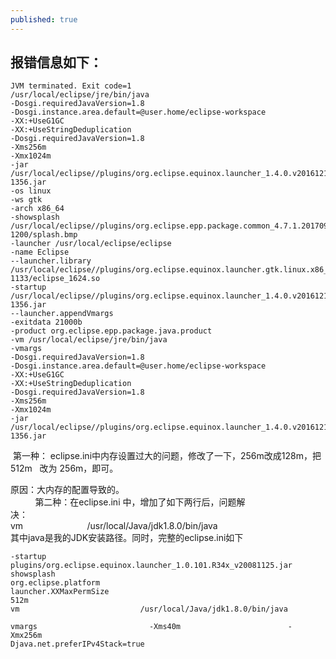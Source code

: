 ```yaml
---
published: true
---
```

## 报错信息如下：
```
JVM terminated. Exit code=1
/usr/local/eclipse/jre/bin/java
-Dosgi.requiredJavaVersion=1.8
-Dosgi.instance.area.default=@user.home/eclipse-workspace
-XX:+UseG1GC
-XX:+UseStringDeduplication
-Dosgi.requiredJavaVersion=1.8
-Xms256m
-Xmx1024m
-jar /usr/local/eclipse//plugins/org.eclipse.equinox.launcher_1.4.0.v20161219-1356.jar
-os linux
-ws gtk
-arch x86_64
-showsplash /usr/local/eclipse//plugins/org.eclipse.epp.package.common_4.7.1.20170914-1200/splash.bmp
-launcher /usr/local/eclipse/eclipse
-name Eclipse
--launcher.library /usr/local/eclipse//plugins/org.eclipse.equinox.launcher.gtk.linux.x86_64_1.1.500.v20170531-1133/eclipse_1624.so
-startup /usr/local/eclipse//plugins/org.eclipse.equinox.launcher_1.4.0.v20161219-1356.jar
--launcher.appendVmargs
-exitdata 21000b
-product org.eclipse.epp.package.java.product
-vm /usr/local/eclipse/jre/bin/java
-vmargs
-Dosgi.requiredJavaVersion=1.8
-Dosgi.instance.area.default=@user.home/eclipse-workspace
-XX:+UseG1GC
-XX:+UseStringDeduplication
-Dosgi.requiredJavaVersion=1.8
-Xms256m
-Xmx1024m
-jar /usr/local/eclipse//plugins/org.eclipse.equinox.launcher_1.4.0.v20161219-1356.jar 
```
 第一种： eclipse.ini中内存设置过大的问题，修改了一下，256m改成128m，把512m   改为 256m，即可。  
 
 原因：大内存的配置导致的。  
          
 第二种：在eclipse.ini 中，增加了如下两行后，问题解决：                            
 vm                          /usr/local/Java/jdk1.8.0/bin/java   
 其中java是我的JDK安装路径。同时，完整的eclipse.ini如下  
``` 
-startup                          plugins/org.eclipse.equinox.launcher_1.0.101.R34x_v20081125.jar                   
showsplash                         org.eclipse.platform                         
launcher.XXMaxPermSize                         512m                        
vm                           /usr/local/Java/jdk1.8.0/bin/java                        
vmargs                         -Xms40m                        -Xmx256m                         
Djava.net.preferIPv4Stack=true
```
